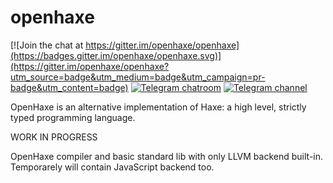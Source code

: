 # openhaxe

[![Join the chat at https://gitter.im/openhaxe/openhaxe](https://badges.gitter.im/openhaxe/openhaxe.svg)](https://gitter.im/openhaxe/openhaxe?utm_source=badge&utm_medium=badge&utm_campaign=pr-badge&utm_content=badge)
[![Telegram chatroom](https://patrolavia.github.io/telegram-badge/chat.png)](https://telegram.me/openhaxe_talk)
[![Telegram channel](https://patrolavia.github.io/telegram-badge/follow.png)](https://telegram.me/openhaxe_news)

OpenHaxe is an alternative implementation of Haxe: a high level, strictly typed programming language.

WORK IN PROGRESS

OpenHaxe compiler and basic standard lib with only LLVM backend built-in. Temporarely will contain JavaScript backend too.
